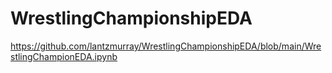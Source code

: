 # WrestlingChampionshipEDA
https://github.com/lantzmurray/WrestlingChampionshipEDA/blob/main/WrestlingChampionEDA.ipynb
